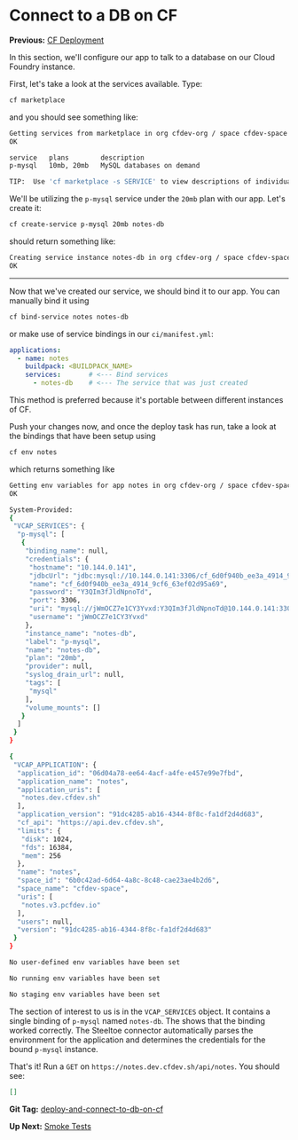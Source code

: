 # Connect to a DB on CF

**Previous:** [CF Deployment](../cf-deployment)

In this section, we'll configure our app to talk to a database on our Cloud Foundry instance.

First, let's take a look at the services available. Type:
```bash
cf marketplace
```
and you should see something like:
```bash
Getting services from marketplace in org cfdev-org / space cfdev-space as admin...
OK

service   plans        description
p-mysql   10mb, 20mb   MySQL databases on demand

TIP:  Use 'cf marketplace -s SERVICE' to view descriptions of individual plans of a given service.
```
We'll be utilizing the `p-mysql` service under the `20mb` plan with our app. Let's create it:
```bash
cf create-service p-mysql 20mb notes-db
```
should return something like:
```bash
Creating service instance notes-db in org cfdev-org / space cfdev-space as admin...
OK
```

***

Now that we've created our service, we should bind it to our app. You can manually bind it using
```bash
cf bind-service notes notes-db
```
or make use of service bindings in our `ci/manifest.yml`:
```yaml
applications:
  - name: notes
    buildpack: <BUILDPACK_NAME>
    services:       # <--- Bind services
      - notes-db    # <--- The service that was just created
```
This method is preferred because it's portable between different instances of CF.

Push your changes now, and once the deploy task has run, take a look at the bindings that have been setup using
```bash
cf env notes
```
which returns something like
```bash
Getting env variables for app notes in org cfdev-org / space cfdev-space as admin...
OK

System-Provided:
{
 "VCAP_SERVICES": {
  "p-mysql": [
   {
    "binding_name": null,
    "credentials": {
     "hostname": "10.144.0.141",
     "jdbcUrl": "jdbc:mysql://10.144.0.141:3306/cf_6d0f940b_ee3a_4914_9cf6_63ef02d95a69?user=jWmOCZ7e1CY3Yvxd\u0026password=Y3QIm3fJldNpnoTd",
     "name": "cf_6d0f940b_ee3a_4914_9cf6_63ef02d95a69",
     "password": "Y3QIm3fJldNpnoTd",
     "port": 3306,
     "uri": "mysql://jWmOCZ7e1CY3Yvxd:Y3QIm3fJldNpnoTd@10.144.0.141:3306/cf_6d0f940b_ee3a_4914_9cf6_63ef02d95a69?reconnect=true",
     "username": "jWmOCZ7e1CY3Yvxd"
    },
    "instance_name": "notes-db",
    "label": "p-mysql",
    "name": "notes-db",
    "plan": "20mb",
    "provider": null,
    "syslog_drain_url": null,
    "tags": [
     "mysql"
    ],
    "volume_mounts": []
   }
  ]
 }
}

{
 "VCAP_APPLICATION": {
  "application_id": "06d04a78-ee64-4acf-a4fe-e457e99e7fbd",
  "application_name": "notes",
  "application_uris": [
   "notes.dev.cfdev.sh"
  ],
  "application_version": "91dc4285-ab16-4344-8f8c-fa1df2d4d683",
  "cf_api": "https://api.dev.cfdev.sh",
  "limits": {
   "disk": 1024,
   "fds": 16384,
   "mem": 256
  },
  "name": "notes",
  "space_id": "6b0c42ad-6d64-4a8c-8c48-cae23ae4b2d6",
  "space_name": "cfdev-space",
  "uris": [
   "notes.v3.pcfdev.io"
  ],
  "users": null,
  "version": "91dc4285-ab16-4344-8f8c-fa1df2d4d683"
 }
}

No user-defined env variables have been set

No running env variables have been set

No staging env variables have been set
```

The section of interest to us is in the `VCAP_SERVICES` object. It contains a single binding of `p-mysql` named `notes-db`. The shows that the binding worked correctly. The Steeltoe connector automatically parses the environment for the application and determines the credentials for the bound `p-mysql` instance. 

That's it! Run a `GET` on `https://notes.dev.cfdev.sh/api/notes`. You should see:
```json
[]
```

**Git Tag:** [deploy-and-connect-to-db-on-cf](https://github.com/xtreme-steve-elliott/NotesApp/tree/deploy-and-connect-to-db-on-cf)

**Up Next:** [Smoke Tests](../smoke-tests)

